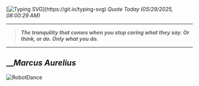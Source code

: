 [![Typing SVG](https://readme-typing-svg.herokuapp.com?font=Press+Start+2P&color=C2F784&size=35&width=900&height=100&lines=Hello+World%2C+I'm+Hung+!)](https://git.io/typing-svg) 
_Quote Today (05/29/2025, 08:00:29 AM)_
___
>**_The tranquility that comes when you stop caring what they say. Or think, or do. Only what you do._**
___

## __**_Marcus Aurelius_**

![RobotDance](src/assets/images/robot-dancing-dribble.gif?style=center)
